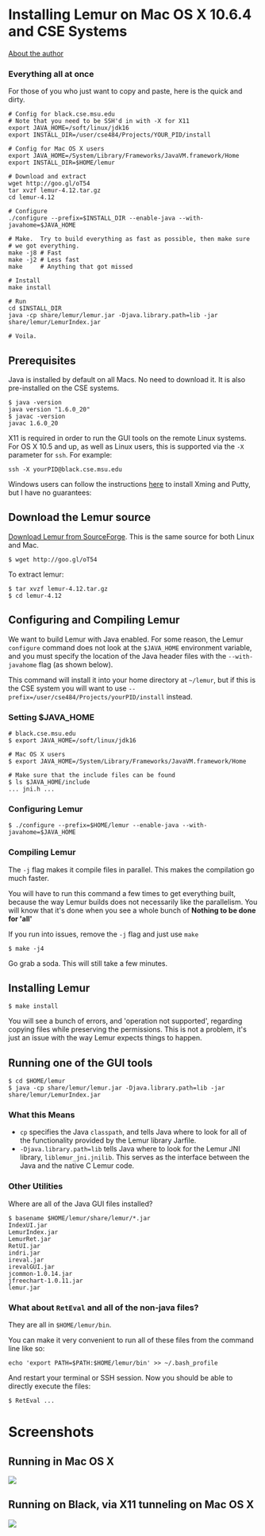 # Installing Lemur on Mac OS X 10.6.4 and CSE Systems

[About the author][author]

[author]: https://www.msu.edu/~riggleza/Student_Profile.html

### Everything all at once
For those of you who just want to copy and paste, here is the quick and dirty.

    # Config for black.cse.msu.edu
    # Note that you need to be SSH'd in with -X for X11
    export JAVA_HOME=/soft/linux/jdk16
    export INSTALL_DIR=/user/cse484/Projects/YOUR_PID/install
    
    # Config for Mac OS X users
    export JAVA_HOME=/System/Library/Frameworks/JavaVM.framework/Home
    export INSTALL_DIR=$HOME/lemur
    
    # Download and extract
    wget http://goo.gl/oT54
    tar xvzf lemur-4.12.tar.gz
    cd lemur-4.12
    
    # Configure
    ./configure --prefix=$INSTALL_DIR --enable-java --with-javahome=$JAVA_HOME
    
    # Make.  Try to build everything as fast as possible, then make sure
    # we got everything.
    make -j8 # Fast
    make -j2 # Less fast
    make     # Anything that got missed
    
    # Install
    make install
    
    # Run
    cd $INSTALL_DIR
    java -cp share/lemur/lemur.jar -Djava.library.path=lib -jar
    share/lemur/LemurIndex.jar
    
    # Voila.

## Prerequisites

Java is installed by default on all Macs.  No need to download it.  It is also pre-installed on the CSE systems.

    $ java -version
    java version "1.6.0_20"
    $ javac -version
    javac 1.6.0_20

X11 is required in order to run the GUI tools on the remote Linux systems. 
For OS X 10.5 and up, as well as Linux users, this is supported via the `-X` parameter for `ssh`.  For example:

    ssh -X yourPID@black.cse.msu.edu

Windows users can follow the instructions [here][xming-instructions] to install Xming and Putty, but I have no guarantees:

[xming-instructions]: http://serendip.brynmawr.edu/scienceinsociety/node/38 "XMing Installation Instructions"

## Download the Lemur source

[Download Lemur from SourceForge][lemur-src].  This is the same source for both Linux and Mac.

[lemur-src]: http://sourceforge.net/projects/lemur/files/lemur/lemur-toolkit-4.12/lemur-4.12.tar.gz "Lemur Source"

    $ wget http://goo.gl/oT54

To extract lemur:

    $ tar xvzf lemur-4.12.tar.gz
    $ cd lemur-4.12

## Configuring and Compiling Lemur

We want to build Lemur with Java enabled.  For some reason, the Lemur `configure` command does not look at the `$JAVA_HOME` environment variable, and you must specify the location of the Java header files with the `--with-javahome` flag (as shown below).

This command will install it into your home directory at `~/lemur`, but if this is the CSE system you will want to use `--prefix=/user/cse484/Projects/yourPID/install` instead.

### Setting $JAVA_HOME

    # black.cse.msu.edu
    $ export JAVA_HOME=/soft/linux/jdk16
    
    # Mac OS X users
    $ export JAVA_HOME=/System/Library/Frameworks/JavaVM.framework/Home
    
    # Make sure that the include files can be found
    $ ls $JAVA_HOME/include
    ... jni.h ...

### Configuring Lemur

    $ ./configure --prefix=$HOME/lemur --enable-java --with-javahome=$JAVA_HOME

### Compiling Lemur

The `-j` flag makes it compile files in parallel.  This makes the compilation go much faster.  

You will have to run this command a few times to get everything built, because the way Lemur builds does not necessarily like the parallelism.  You will know that it's done when you see a whole bunch of **Nothing to be done for 'all'**

If you run into issues, remove the `-j` flag and just use `make`

    $ make -j4

Go grab a soda.  This will still take a few minutes.

## Installing Lemur

    $ make install
    
You will see a bunch of errors, and 'operation not supported', regarding copying files while preserving the permissions.  This is not a problem, it's just an issue with the way Lemur expects things to happen.

## Running one of the GUI tools

    $ cd $HOME/lemur
    $ java -cp share/lemur/lemur.jar -Djava.library.path=lib -jar
    share/lemur/LemurIndex.jar
    
### What this Means

- `cp` specifies the Java `classpath`, and tells Java where to look for all of the functionality provided by the Lemur library Jarfile.
- `-Djava.library.path=lib` tells Java where to look for the Lemur JNI library, `liblemur_jni.jnilib`.  This serves as the interface between the Java and the native C Lemur code.

### Other Utilities

Where are all of the Java GUI files installed?

    $ basename $HOME/lemur/share/lemur/*.jar
    IndexUI.jar
    LemurIndex.jar
    LemurRet.jar
    RetUI.jar
    indri.jar
    ireval.jar
    irevalGUI.jar
    jcommon-1.0.14.jar
    jfreechart-1.0.11.jar
    lemur.jar
    
### What about `RetEval` and all of the non-java files?

They are all in `$HOME/lemur/bin`.

You can make it very convenient to run all of these files from the command line like so:

    echo 'export PATH=$PATH:$HOME/lemur/bin' >> ~/.bash_profile

And restart your terminal or SSH session.  Now you should be able to directly execute the files:

    $ RetEval ...
    
# Screenshots

## Running in Mac OS X

![](mac.png)

## Running on Black, via X11 tunneling on Mac OS X

![](black.png)

<script type="text/javascript">

  var _gaq = _gaq || [];
  _gaq.push(['_setAccount', 'UA-1685543-3']);
  _gaq.push(['_trackPageview']);

  (function() {
    var ga = document.createElement('script'); ga.type = 'text/javascript'; ga.async = true;
    ga.src = ('https:' == document.location.protocol ? 'https://ssl' : 'http://www') + '.google-analytics.com/ga.js';
    var s = document.getElementsByTagName('script')[0]; s.parentNode.insertBefore(ga, s);
  })();

</script>